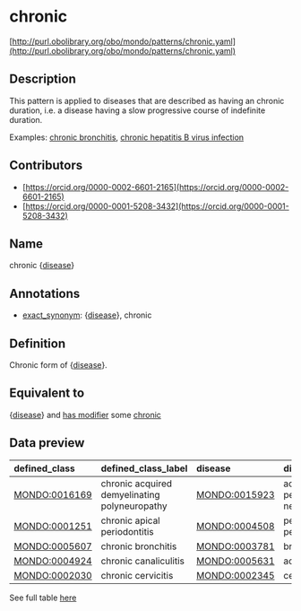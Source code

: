 # chronic 

[http://purl.obolibrary.org/obo/mondo/patterns/chronic.yaml](http://purl.obolibrary.org/obo/mondo/patterns/chronic.yaml)
## Description 

This pattern is applied to diseases that are described as having an chronic duration, i.e. a disease having a slow progressive course of indefinite duration.

Examples: [chronic bronchitis](http://purl.obolibrary.org/obo/MONDO_0005607), [chronic hepatitis B virus infection](http://purl.obolibrary.org/obo/MONDO_0005366)
## Contributors 
* [https://orcid.org/0000-0002-6601-2165](https://orcid.org/0000-0002-6601-2165) 
* [https://orcid.org/0000-0001-5208-3432](https://orcid.org/0000-0001-5208-3432) 
## Name 

chronic {[disease](http://purl.obolibrary.org/obo/MONDO_0000001)}

## Annotations 

* [exact_synonym](http://www.geneontology.org/formats/oboInOwl#hasExactSynonym): {[disease](http://purl.obolibrary.org/obo/MONDO_0000001)}, chronic

## Definition 

Chronic form of {[disease](http://purl.obolibrary.org/obo/MONDO_0000001)}.

## Equivalent to 

{[disease](http://purl.obolibrary.org/obo/MONDO_0000001)} and [has modifier](http://purl.obolibrary.org/obo/RO_0002573) some [chronic](http://purl.obolibrary.org/obo/PATO_0001863)

## Data preview 
| defined_class                                | defined_class_label                           | disease                                      | disease_label                  |
|:---------------------------------------------|:----------------------------------------------|:---------------------------------------------|:-------------------------------|
| [MONDO:0016169](http://purl.obolibrary.org/obo/MONDO_0016169) | chronic acquired demyelinating polyneuropathy | [MONDO:0015923](http://purl.obolibrary.org/obo/MONDO_0015923) | acquired peripheral neuropathy |
| [MONDO:0001251](http://purl.obolibrary.org/obo/MONDO_0001251) | chronic apical periodontitis                  | [MONDO:0004508](http://purl.obolibrary.org/obo/MONDO_0004508) | periapical periodontitis       |
| [MONDO:0005607](http://purl.obolibrary.org/obo/MONDO_0005607) | chronic bronchitis                            | [MONDO:0003781](http://purl.obolibrary.org/obo/MONDO_0003781) | bronchitis                     |
| [MONDO:0004924](http://purl.obolibrary.org/obo/MONDO_0004924) | chronic canaliculitis                         | [MONDO:0005631](http://purl.obolibrary.org/obo/MONDO_0005631) | actinomycosis                  |
| [MONDO:0002030](http://purl.obolibrary.org/obo/MONDO_0002030) | chronic cervicitis                            | [MONDO:0002345](http://purl.obolibrary.org/obo/MONDO_0002345) | cervicitis                     |

See full table [here](https://github.com/monarch-initiative/mondo/blob/master/src/patterns/data/matches/chronic.tsv) 
